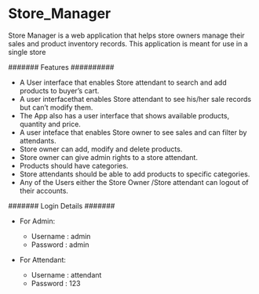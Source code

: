 # Store_Manager
Store Manager is a web application that helps store owners manage their sales and product inventory records. This application is meant for use in a single store

#######  Features   ##########
* A User interface that enables Store attendant to search and add products to buyer’s cart.
* A user interfacethat enables Store attendant to see his/her sale records but can’t modify them.
* The App also has a user interface that shows available products, quantity and price.
* A user inteface that enables Store owner to see sales and can filter by attendants.
* Store owner can add, modify and delete products.
* Store owner can give admin rights to a store attendant.
* Products should have categories.
* Store attendants should be able to add products to specific categories.
* Any of the Users either the Store Owner /Store attendant can logout of their accounts.

#######  Login Details #######
* For Admin:
    * Username : admin  
    * Password : admin

* For Attendant:
    * Username : attendant  
    * Password : 123
